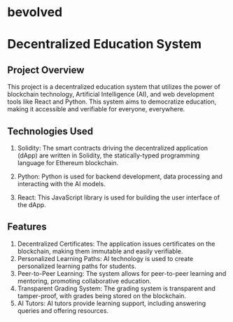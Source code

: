 # bevolved
# Decentralized Education System

## Project Overview
This project is a decentralized education system that utilizes the power of blockchain technology, Artificial Intelligence (AI), and web development tools like React and Python. This system aims to democratize education, making it accessible and verifiable for everyone, everywhere.

## Technologies Used
1. Solidity: The smart contracts driving the decentralized application (dApp) are written in Solidity, the statically-typed programming language for Ethereum blockchain.

2. Python: Python is used for backend development, data processing and interacting with the AI models.

3. React: This JavaScript library is used for building the user interface of the dApp.

## Features

1. Decentralized Certificates: The application issues certificates on the blockchain, making them immutable and easily verifiable.
2. Personalized Learning Paths: AI technology is used to create personalized learning paths for students.
3. Peer-to-Peer Learning: The system allows for peer-to-peer learning and mentoring, promoting collaborative education.
4. Transparent Grading System: The grading system is transparent and tamper-proof, with grades being stored on the blockchain.
5. AI Tutors: AI tutors provide learning support, including answering queries and offering resources.
